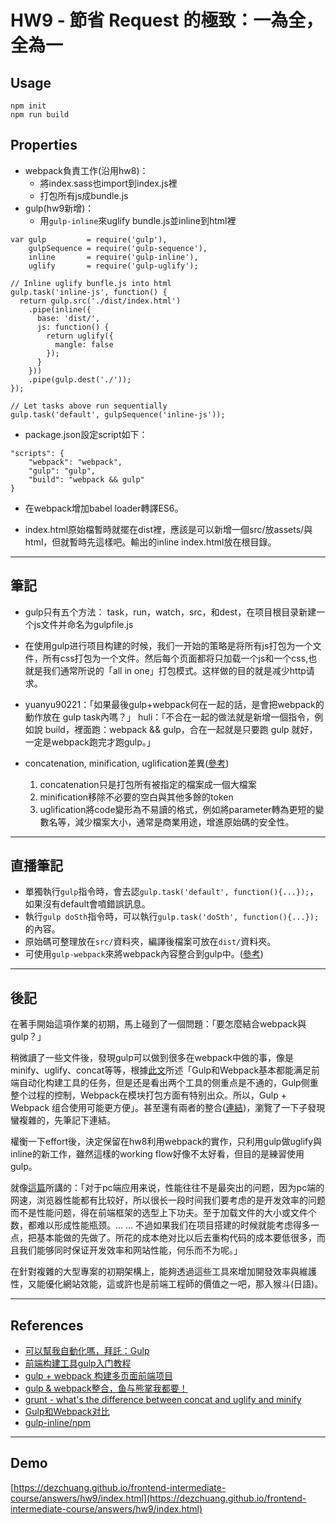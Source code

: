 
# HW9 - 節省 Request 的極致：一為全，全為一

## Usage

```
npm init
npm run build
```

## Properties

* webpack負責工作(沿用hw8)：
	* 將index.sass也import到index.js裡
	* 打包所有js成bundle.js
* gulp(hw9新增)：
	* 用`gulp-inline`來uglify bundle.js並inline到html裡

```
var gulp         = require('gulp'),
    gulpSequence = require('gulp-sequence'),
    inline       = require('gulp-inline'),
    uglify       = require('gulp-uglify');

// Inline uglify bunfle.js into html
gulp.task('inline-js', function() {
  return gulp.src('./dist/index.html')
    .pipe(inline({
      base: 'dist/',
      js: function() {
        return uglify({
          mangle: false
        });
      }
    }))
    .pipe(gulp.dest('./'));
});

// Let tasks above run sequentially
gulp.task('default', gulpSequence('inline-js'));

```

* package.json設定script如下：

```
"scripts": {
	"webpack": "webpack",
	"gulp": "gulp",
	"build": "webpack && gulp"
}
```

* 在webpack增加babel loader轉譯ES6。

* index.html原始檔暫時就擺在dist裡，應該是可以新增一個src/放assets/與html，但就暫時先這樣吧。輸出的inline index.html放在根目錄。

---

## 筆記
* gulp只有五个方法： task，run，watch，src，和dest，在项目根目录新建一个js文件并命名为gulpfile.js

* 在使用gulp进行项目构建的时候，我们一开始的策略是将所有js打包为一个文件，所有css打包为一个文件。然后每个页面都将只加载一个js和一个css,也就是我们通常所说的「all in one」打包模式。这样做的目的就是减少http请求。

* yuanyu90221：「如果最後gulp+webpack何在一起的話，是會把webpack的動作放在 gulp task內嗎？」
huli：「不合在一起的做法就是新增一個指令，例如說 build，裡面跑：webpack && gulp，合在一起就是只要跑 gulp 就好，一定是webpack跑完才跑gulp。」

* concatenation, minification, uglification差異([參考](https://stackoverflow.com/questions/19694448/grunt-whats-the-difference-between-concat-and-uglify-and-minify))
	1. concatenation只是打包所有被指定的檔案成一個大檔案
	2. minification移除不必要的空白與其他多餘的token
	3. uglification將code變形為不易讀的格式，例如將parameter轉為更短的變數名等，減少檔案大小，通常是商業用途，增進原始碼的安全性。



---

## 直播筆記
* 單獨執行`gulp`指令時，會去認`gulp.task('default', function(){...});`，如果沒有default會噴錯誤訊息。
* 執行`gulp doSth`指令時，可以執行`gulp.task('doSth', function(){...});`的內容。
* 原始碼可整理放在`src/`資料夾，編譯後檔案可放在`dist/`資料夾。
* 可使用`gulp-webpack`來將webpack內容整合到gulp中。([參考](https://www.npmjs.com/package/gulp-webpack))


---

## 後記
在著手開始這項作業的初期，馬上碰到了一個問題：「要怎麼結合webpack與gulp？」

稍微讀了一些文件後，發現gulp可以做到很多在webpack中做的事，像是minify、uglify、concat等等，根據[此文](http://www.jianshu.com/p/b1022d224817)所述「Gulp和Webpack基本都能满足前端自动化构建工具的任务，但是还是看出两个工具的侧重点是不通的，Gulp侧重整个过程的控制，Webpack在模块打包方面有特别出众。所以，Gulp + Webpack 组合使用可能更方便」。甚至還有兩者的整合([連結](http://www.jianshu.com/p/9724c47b406c))，瀏覽了一下子發現蠻複雜的，先筆記下連結。

權衡一下effort後，決定保留在hw8利用webpack的實作，只利用gulp做uglify與inline的新工作，雖然這樣的working flow好像不太好看，但目的是練習使用gulp。

就像[這篇](https://github.com/fwon/blog/issues/17)所講的：「对于pc端应用来说，性能往往不是最突出的问题，因为pc端的网速，浏览器性能都有比较好，所以很长一段时间我们要考虑的是开发效率的问题而不是性能问题，得在前端框架的选型上下功夫。至于加载文件的大小或文件个数，都难以形成性能瓶颈。... ... 不過如果我们在项目搭建的时候就能考虑得多一点，把基本能做的先做了。所花的成本绝对比以后去重构代码的成本要低很多，而且我们能够同时保证开发效率和网站性能，何乐而不为呢。」

在針對複雜的大型專案的初期架構上，能夠透過這些工具來增加開發效率與維護性，又能優化網站效能，這或許也是前端工程師的價值之一吧，那入猴斗(日語)。

---

## References
* [可以幫我自動化嗎，拜託：Gulp](http://ithelp.ithome.com.tw/articles/10185976)
* [前端构建工具gulp入门教程](https://segmentfault.com/a/1190000000372547)
* [gulp + webpack 构建多页面前端项目](https://github.com/fwon/blog/issues/17)
* [gulp & webpack整合，鱼与熊掌我都要！](http://www.jianshu.com/p/9724c47b406c)
* [grunt - what's the difference between concat and uglify and minify](https://stackoverflow.com/questions/19694448/grunt-whats-the-difference-between-concat-and-uglify-and-minify)
* [Gulp和Webpack对比](http://www.jianshu.com/p/b1022d224817)
* [gulp-inline/npm](https://www.npmjs.com/package/gulp-inline)

---

## Demo
[https://dezchuang.github.io/frontend-intermediate-course/answers/hw9/index.html](https://dezchuang.github.io/frontend-intermediate-course/answers/hw9/index.html)

